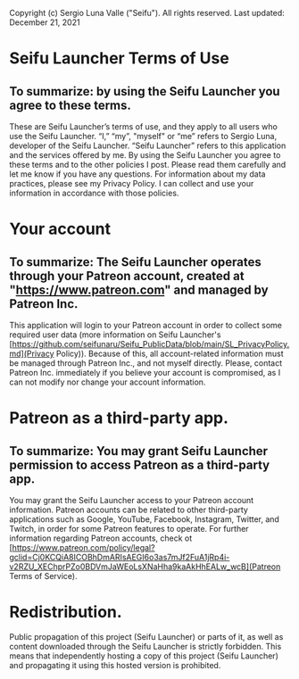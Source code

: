 Copyright (c) Sergio Luna Valle ("Seifu"). All rights reserved.
Last updated: December 21, 2021


# Seifu Launcher Terms of Use
## To summarize: by using the Seifu Launcher you agree to these terms.

These are Seifu Launcher’s terms of use, and they apply to all users who use the Seifu Launcher. “I,” “my”, "myself" or “me” refers to Sergio Luna, developer of the Seifu Launcher. “Seifu Launcher” refers to this application and the services offered by me. By using the Seifu Launcher you agree to these terms and to the other policies I post. Please read them carefully and let me know if you have any questions. For information about my data practices, please see my Privacy Policy. I can collect and use your information in accordance with those policies.


# Your account

## To summarize: The Seifu Launcher operates through your Patreon account, created at "https://www.patreon.com" and managed by Patreon Inc.

This application will login to your Patreon account in order to collect some required user data (more information on Seifu Launcher's  [https://github.com/seifunaru/Seifu_PublicData/blob/main/SL_PrivacyPolicy.md](Privacy Policy)). Because of this, all account-related information must be managed through Patreon Inc., and not myself directly. Please, contact Patreon Inc. immediately if you believe your account is compromised, as I can not modify nor change your account information. 


# Patreon as a third-party app.

## To summarize: You may grant Seifu Launcher permission to access Patreon as a third-party app.

You may grant the Seifu Launcher access to your Patreon account information. Patreon accounts can be related to other third-party applications such as Google, YouTube, Facebook, Instagram, Twitter, and Twitch, in order for some Patreon features to operate. For further information regarding Patreon accounts, check ot [https://www.patreon.com/policy/legal?gclid=Cj0KCQiA8ICOBhDmARIsAEGI6o3as7mJf2FuA1jRp4i-v2RZU_XEChprPZo0BDVmJaWEoLsXNaHha9kaAkHhEALw_wcB](Patreon Terms of Service).


# Redistribution.

Public propagation of this project (Seifu Launcher) or parts of it, as well as content downloaded through the Seifu Launcher is strictly forbidden. This means that independently hosting a copy of this project (Seifu Launcher) and propagating it using this hosted version is prohibited. 
